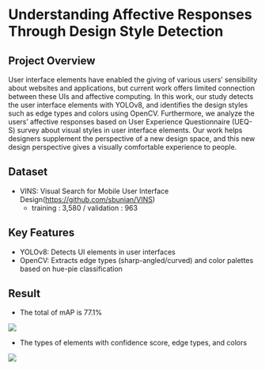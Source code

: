 # Understanding Affective Responses Through Design Style Detection
## Project Overview
User interface elements have enabled the giving of various users’ sensibility about websites and applications, but current work offers limited connection between these UIs and affective computing. 
In this work, our study detects the user interface elements with YOLOv8, and identifies the design styles such as edge types and colors using OpenCV. 
Furthermore, we analyze the users’ affective responses based on User Experience Questionnaire (UEQ-S) survey about visual styles in user interface elements. 
Our work helps designers supplement the perspective of a new design space, and this new design perspective gives a visually comfortable experience to people.

## Dataset
- VINS: Visual Search for Mobile User Interface Design(https://github.com/sbunian/VINS)
  - training : 3,580 / validation : 963

## Key Features
- YOLOv8: Detects UI elements in user interfaces
- OpenCV: Extracts edge types (sharp-angled/curved) and color palettes based on hue-pie classification

## Result
- The total of mAP is 77.1%
<img src = "https://github.com/user-attachments/assets/cd365f47-9bc0-48ae-8a8c-23eab8b95e30">

- The types of elements with confidence score, edge types, and colors
<img src = "https://github.com/user-attachments/assets/fbceef45-cb95-4a02-a66f-a59a9c851b71">
